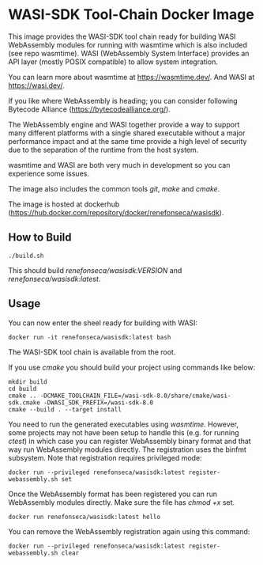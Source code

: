 # WASI-SDK Tool-Chain Docker Image

This image provides the WASI-SDK tool chain ready for building WASI WebAssembly modules for running with wasmtime which is also included (see repo wasmtime). WASI (WebAssembly System Interface) provides an API layer (mostly POSIX compatible) to allow system integration.

You can learn more about wasmtime at https://wasmtime.dev/. And WASI at https://wasi.dev/.

If you like where WebAssembly is heading; you can consider following Bytecode Alliance (https://bytecodealliance.org/).

The WebAssembly engine and WASI together provide a way to support many different platforms with a single shared executable without a major performance impact and at the same time provide a high level of security due to the separation of the runtime from the host system.

wasmtime and WASI are both very much in development so you can experience some issues.

The image also includes the common tools *git*, *make* and *cmake*.

The image is hosted at dockerhub (https://hub.docker.com/repository/docker/renefonseca/wasisdk).

## How to Build

```
./build.sh
```

This should build *renefonseca/wasisdk:VERSION* and *renefonseca/wasisdk:latest*.

## Usage

You can now enter the sheel ready for building with WASI:
```
docker run -it renefonseca/wasisdk:latest bash
```

The WASI-SDK tool chain is available from the root.

If you use *cmake* you should build your project using commands like below:
```
mkdir build
cd build
cmake .. -DCMAKE_TOOLCHAIN_FILE=/wasi-sdk-8.0/share/cmake/wasi-sdk.cmake -DWASI_SDK_PREFIX=/wasi-sdk-8.0
cmake --build . --target install
```

You need to run the generated executables using *wasmtime*. However, some projects may not have been setup to handle this (e.g. for running *ctest*) in which case you can register WebAssembly binary format and that way run WebAssembly modules directly. The registration uses the binfmt subsystem. Note that registration requires privileged mode:
```
docker run --privileged renefonseca/wasisdk:latest register-webassembly.sh set
```

Once the WebAssembly format has been registered you can run WebAssembly modules directly. Make sure the file has *chmod +x* set.
```
docker run renefonseca/wasisdk:latest hello
```

You can remove the WebAssembly registration again using this command:
```
docker run --privileged renefonseca/wasisdk:latest register-webassembly.sh clear
```

